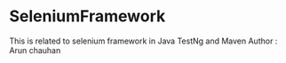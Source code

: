 # SeleniumFramework
This is related to selenium framework in Java TestNg and Maven
Author : Arun chauhan
